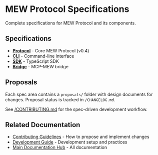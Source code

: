 # MEW Protocol Specifications

Complete specifications for MEW Protocol and its components.

## Specifications

- **[Protocol](protocol/SPEC.md)** - Core MEW Protocol (v0.4)
- **[CLI](cli/SPEC.md)** - Command-line interface
- **[SDK](sdk/SPEC.md)** - TypeScript SDK
- **[Bridge](bridge/SPEC.md)** - MCP-MEW bridge

## Proposals

Each spec area contains a `proposals/` folder with design documents for changes. Proposal status is tracked in `/CHANGELOG.md`.

See [/CONTRIBUTING.md](/CONTRIBUTING.md) for the spec-driven development workflow.

## Related Documentation

- [Contributing Guidelines](/CONTRIBUTING.md) - How to propose and implement changes
- [Development Guide](../docs/development.md) - Development setup and practices
- [Main Documentation Hub](../docs/README.md) - All documentation
